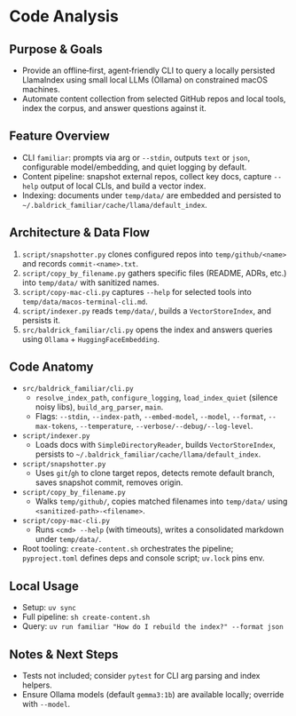 # Code Analysis

## Purpose & Goals
- Provide an offline‑first, agent‑friendly CLI to query a locally persisted LlamaIndex using small local LLMs (Ollama) on constrained macOS machines.
- Automate content collection from selected GitHub repos and local tools, index the corpus, and answer questions against it.

## Feature Overview
- CLI `familiar`: prompts via arg or `--stdin`, outputs `text` or `json`, configurable model/embedding, and quiet logging by default.
- Content pipeline: snapshot external repos, collect key docs, capture `--help` output of local CLIs, and build a vector index.
- Indexing: documents under `temp/data/` are embedded and persisted to `~/.baldrick_familiar/cache/llama/default_index`.

## Architecture & Data Flow
1) `script/snapshotter.py` clones configured repos into `temp/github/<name>` and records `commit-<name>.txt`.
2) `script/copy_by_filename.py` gathers specific files (README, ADRs, etc.) into `temp/data/` with sanitized names.
3) `script/copy-mac-cli.py` captures `--help` for selected tools into `temp/data/macos-terminal-cli.md`.
4) `script/indexer.py` reads `temp/data/`, builds a `VectorStoreIndex`, and persists it.
5) `src/baldrick_familiar/cli.py` opens the index and answers queries using `Ollama` + `HuggingFaceEmbedding`.

## Code Anatomy
- `src/baldrick_familiar/cli.py`
  - `resolve_index_path`, `configure_logging`, `load_index_quiet` (silence noisy libs), `build_arg_parser`, `main`.
  - Flags: `--stdin`, `--index-path`, `--embed-model`, `--model`, `--format`, `--max-tokens`, `--temperature`, `--verbose/--debug/--log-level`.
- `script/indexer.py`
  - Loads docs with `SimpleDirectoryReader`, builds `VectorStoreIndex`, persists to `~/.baldrick_familiar/cache/llama/default_index`.
- `script/snapshotter.py`
  - Uses `git`/`gh` to clone target repos, detects remote default branch, saves snapshot commit, removes origin.
- `script/copy_by_filename.py`
  - Walks `temp/github/`, copies matched filenames into `temp/data/` using `<sanitized-path>-<filename>`.
- `script/copy-mac-cli.py`
  - Runs `<cmd> --help` (with timeouts), writes a consolidated markdown under `temp/data/`.
- Root tooling: `create-content.sh` orchestrates the pipeline; `pyproject.toml` defines deps and console script; `uv.lock` pins env.

## Local Usage
- Setup: `uv sync`
- Full pipeline: `sh create-content.sh`
- Query: `uv run familiar "How do I rebuild the index?" --format json`

## Notes & Next Steps
- Tests not included; consider `pytest` for CLI arg parsing and index helpers.
- Ensure Ollama models (default `gemma3:1b`) are available locally; override with `--model`.
